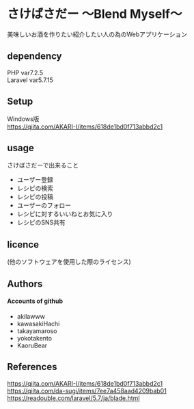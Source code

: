 # さけばさだー 〜Blend Myself〜
美味しいお酒を作りたい紹介したい人の為のWebアプリケーション

## dependency
PHP       var7.2.5  
Laravel   var5.7.15  

## Setup
Windows版  
https://qiita.com/AKARI-I/items/618de1bd0f713abbd2c1  

## usage
さけばさだーで出来ること  
 - ユーザー登録  
 - レシピの検索  
 - レシピの投稿  
 - ユーザーのフォロー  
 - レシピに対するいいねとお気に入り  
 - レシピのSNS共有

## licence
(他のソフトウェアを使用した際のライセンス)  

## Authors
#### Accounts of github
- akilawww  
- kawasakiHachi  
- takayamaroso    
- yokotakento  
- KaoruBear  

## References
https://qiita.com/AKARI-I/items/618de1bd0f713abbd2c1  
https://qiita.com/da-sugi/items/7ee7a458aad4209bab01  
https://readouble.com/laravel/5.7/ja/blade.html  
